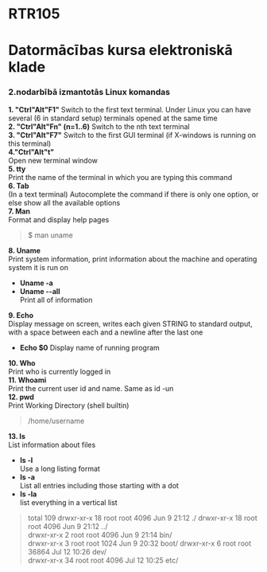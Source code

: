 # RTR105  
# Datormācības kursa elektroniskā klade  
### 2.nodarbībā izmantotās Linux komandas


**1. "Ctrl"Alt"F1"**
Switch to the first text terminal. Under Linux you can have several (6 in standard setup) terminals opened at the same time  
**2. "Ctrl"Alt"Fn" (n=1..6)**
Switch to the nth text terminal  
**3. "Ctrl"Alt"F7"**
 Switch to the first GUI terminal (if X-windows is running on this terminal)  
**4."Ctrl"Alt"t"**  
Open new terminal window  
**5. tty**  
Print the name of the terminal in which you are typing this command  
**6. Tab**  
(In a text terminal) Autocomplete the command  if there is only one option, or else show all the available options   
**7. Man**  
 Format and display help pages
 > $ man uname  
 
**8. Uname**  
Print system information, print information about the machine and operating system it is run on
* **Uname -a** 
* **Uname --all**  
Print all of information

**9. Echo**   
Display message on screen, writes each given STRING to standard output, with a space between each and a newline after the last one
* **Echo $0**
Display name of running program  

**10. Who**   
Print who is currently logged in   
**11. Whoami**  
Print the current user id and name. Same as id -un   
**12. pwd**  
Print Working Directory (shell builtin)
> /home/username  

**13. ls**  
List information about files
* **ls -l**          
 Use a long listing format    
* **ls -a**          
  List all entries including those starting with a dot  
* **ls -la**          
  list everything in a vertical list  
 > total 109
drwxr-xr-x 18 root root 4096 Jun 9 21:12 ./ 
drwxr-xr-x 18 root root 4096 Jun 9 21:12 ../  
drwxr-xr-x 2 root root 4096 Jun 9 21:14 bin/  
drwxr-xr-x 3 root root 1024 Jun 9 20:32 boot/ 
drwxr-xr-x 6 root root 36864 Jul 12 10:26 dev/  
drwxr-xr-x 34 root root 4096 Jul 12 10:25 etc/  
 
  





